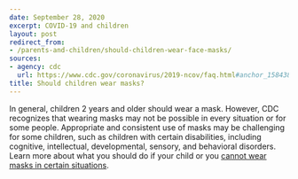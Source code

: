 ```yaml
---
date: September 28, 2020
excerpt: COVID-19 and children
layout: post
redirect_from:
- /parents-and-children/should-children-wear-face-masks/
sources:
- agency: cdc
  url: https://www.cdc.gov/coronavirus/2019-ncov/faq.html#anchor_1584387482747
title: Should children wear masks?
---
```


In general, children 2 years and older should wear a mask. However, CDC recognizes that wearing masks may not be possible in every situation or for some people. Appropriate and consistent use of masks may be challenging for some children, such as children with certain disabilities, including cognitive, intellectual, developmental, sensory, and behavioral disorders. Learn more about what you should do if your child or you [cannot wear masks in certain situations](https://www.cdc.gov/coronavirus/2019-ncov/prevent-getting-sick/cloth-face-cover-guidance.html#feasibility-adaptations). 